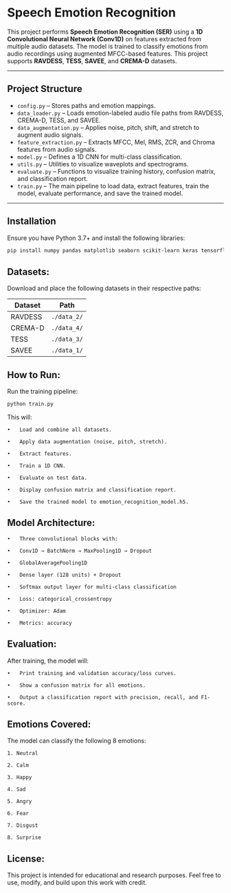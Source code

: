 # Speech Emotion Recognition

This project performs **Speech Emotion Recognition (SER)** using a **1D Convolutional Neural Network (Conv1D)** on features extracted from multiple audio datasets. The model is trained to classify emotions from audio recordings using augmented MFCC-based features. This project supports **RAVDESS**, **TESS**, **SAVEE**, and **CREMA-D** datasets.

---

## Project Structure

- `config.py` – Stores paths and emotion mappings.
- `data_loader.py` – Loads emotion-labeled audio file paths from RAVDESS, CREMA-D, TESS, and SAVEE.
- `data_augmentation.py` – Applies noise, pitch, shift, and stretch to augment audio signals.
- `feature_extraction.py` – Extracts MFCC, Mel, RMS, ZCR, and Chroma features from audio signals.
- `model.py` – Defines a 1D CNN for multi-class classification.
- `utils.py` – Utilities to visualize waveplots and spectrograms.
- `evaluate.py` – Functions to visualize training history, confusion matrix, and classification report.
- `train.py` – The main pipeline to load data, extract features, train the model, evaluate performance, and save the trained model.

---

## Installation

Ensure you have Python 3.7+ and install the following libraries:

```bash
pip install numpy pandas matplotlib seaborn scikit-learn keras tensorflow librosa
```

## Datasets:

Download and place the following datasets in their respective paths:

| Dataset  | Path                                                  |
|----------|-------------------------------------------------------|
| RAVDESS  | `./data_2/`                                           |
| CREMA-D  | `./data_4/`                                           |
| TESS     | `./data_3/`                                           |
| SAVEE    | `./data_1/`                                           |

## How to Run:

Run the training pipeline:

```bash
python train.py
```

This will:

	•	Load and combine all datasets.

	•	Apply data augmentation (noise, pitch, stretch).

	•	Extract features.

	•	Train a 1D CNN.

	•	Evaluate on test data.

	•	Display confusion matrix and classification report.

	•	Save the trained model to emotion_recognition_model.h5.


## Model Architecture:

	•	Three convolutional blocks with:

	•	Conv1D → BatchNorm → MaxPooling1D → Dropout

	•	GlobalAveragePooling1D

	•	Dense layer (128 units) + Dropout

	•	Softmax output layer for multi-class classification

    •   Loss: categorical_crossentropy

    •   Optimizer: Adam

    •   Metrics: accuracy

## Evaluation:

After training, the model will:

	•	Print training and validation accuracy/loss curves.

	•	Show a confusion matrix for all emotions.

	•	Output a classification report with precision, recall, and F1-score.

## Emotions Covered:

The model can classify the following 8 emotions:

	1. Neutral

	2. Calm

	3. Happy

	4. Sad

	5. Angry

	6. Fear

	7. Disgust

	8. Surprise


## License:

This project is intended for educational and research purposes. Feel free to use, modify, and build upon this work with credit.